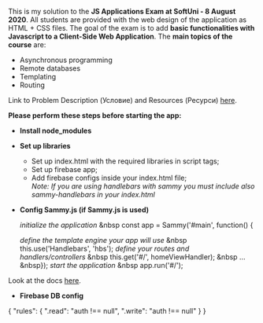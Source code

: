 This is my solution to the **JS Applications Exam at SoftUni - 8 August 2020**.
All students are provided with the web design of the application as HTML + CSS files.
The goal of the exam is to add **basic functionalities with Javascript to a Client-Side Web Application**.
The **main topics of the course** are:
* Asynchronous programming
* Remote databases
* Templating
* Routing

Link to Problem Description (Условие) and Resources (Ресурси) [here](https://judge.softuni.bg/Contests/2529/JS-Applications-Exam-8-August-2020).

**Please perform these steps before starting the app:**

* **Install node_modules**

* **Set up libraries**
    * Set up index.html with the required libraries in script tags;
    * Set up firebase app;
    * Add firebase configs inside your index.html file;\
        *Note:* _If you are using handlebars with sammy you must include also sammy-handlebars in your index.html_

* **Config Sammy.js (if Sammy.js is used)**

    _initialize the application_
&nbsp const app = Sammy('#main', function() {

    _define the template engine your app will use_
&nbsp this.use('Handlebars', 'hbs');
    _define your routes and handlers/controllers_
&nbsp this.get('#/', homeViewHandler);
&nbsp ...
&nbsp});
    _start the application_
&nbsp app.run('#/');

Look at the docs [here](http://www.sammyjs.org/).

* **Firebase DB config**

{
  "rules": {
    ".read": "auth !== null",
    ".write": "auth !== null"
  }
}